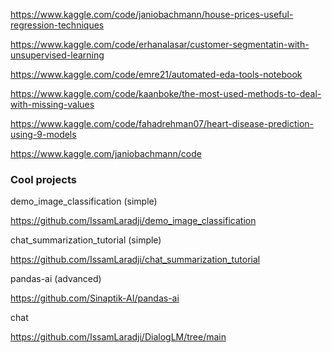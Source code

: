 
https://www.kaggle.com/code/janiobachmann/house-prices-useful-regression-techniques

https://www.kaggle.com/code/erhanalasar/customer-segmentatin-with-unsupervised-learning

https://www.kaggle.com/code/emre21/automated-eda-tools-notebook

https://www.kaggle.com/code/kaanboke/the-most-used-methods-to-deal-with-missing-values

https://www.kaggle.com/code/fahadrehman07/heart-disease-prediction-using-9-models

https://www.kaggle.com/janiobachmann/code


### Cool projects

demo_image_classification (simple)

https://github.com/IssamLaradji/demo_image_classification

chat_summarization_tutorial (simple)

https://github.com/IssamLaradji/chat_summarization_tutorial

pandas-ai (advanced)

https://github.com/Sinaptik-AI/pandas-ai

chat 

https://github.com/IssamLaradji/DialogLM/tree/main
